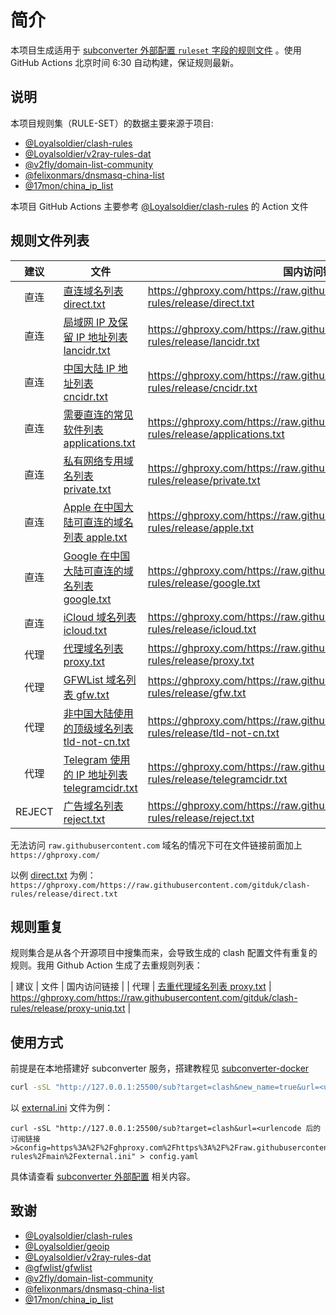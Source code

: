 # 简介

本项目生成适用于 [subconverter 外部配置 `ruleset` 字段的规则文件](https://github.com/tindy2013/subconverter/blob/master/README-cn.md#%E5%A4%96%E9%83%A8%E9%85%8D%E7%BD%AE) 。使用 GitHub Actions 北京时间 6:30 自动构建，保证规则最新。

## 说明

本项目规则集（RULE-SET）的数据主要来源于项目:
- [@Loyalsoldier/clash-rules](https://github.com/Loyalsoldier/clash-rules)
- [@Loyalsoldier/v2ray-rules-dat](https://github.com/Loyalsoldier/v2ray-rules-dat) 
- [@v2fly/domain-list-community](https://github.com/v2fly/domain-list-community)
- [@felixonmars/dnsmasq-china-list](https://github.com/felixonmars/dnsmasq-china-list)
- [@17mon/china_ip_list](https://github.com/17mon/china_ip_list)

本项目 GitHub Actions 主要参考 [@Loyalsoldier/clash-rules](https://github.com/Loyalsoldier/clash-rules) 的 Action 文件

## 规则文件列表

| 建议 | 文件 | 国内访问链接 |
| :---: | --- | --- |
| 直连 | [直连域名列表 direct.txt](https://raw.githubusercontent.com/gitduk/clash-rules/release/direct.txt) | https://ghproxy.com/https://raw.githubusercontent.com/gitduk/clash-rules/release/direct.txt |
| 直连 | [局域网 IP 及保留 IP 地址列表 lancidr.txt](https://raw.githubusercontent.com/gitduk/clash-rules/release/lancidr.txt) | https://ghproxy.com/https://raw.githubusercontent.com/gitduk/clash-rules/release/lancidr.txt |
| 直连 | [中国大陆 IP 地址列表 cncidr.txt](https://raw.githubusercontent.com/gitduk/clash-rules/release/cncidr.txt) | https://ghproxy.com/https://raw.githubusercontent.com/gitduk/clash-rules/release/cncidr.txt |
| 直连 | [需要直连的常见软件列表 applications.txt](https://raw.githubusercontent.com/gitduk/clash-rules/release/applications.txt) | https://ghproxy.com/https://raw.githubusercontent.com/gitduk/clash-rules/release/applications.txt |
| 直连 | [私有网络专用域名列表 private.txt](https://raw.githubusercontent.com/gitduk/clash-rules/release/private.txt) | https://ghproxy.com/https://raw.githubusercontent.com/gitduk/clash-rules/release/private.txt |
| 直连 | [Apple 在中国大陆可直连的域名列表 apple.txt](https://raw.githubusercontent.com/gitduk/clash-rules/release/apple.txt) | https://ghproxy.com/https://raw.githubusercontent.com/gitduk/clash-rules/release/apple.txt |
| 直连 | [Google 在中国大陆可直连的域名列表 google.txt](https://raw.githubusercontent.com/gitduk/clash-rules/release/google.txt) | https://ghproxy.com/https://raw.githubusercontent.com/gitduk/clash-rules/release/google.txt |
| 直连 | [iCloud 域名列表 icloud.txt](https://raw.githubusercontent.com/gitduk/clash-rules/release/icloud.txt) | https://ghproxy.com/https://raw.githubusercontent.com/gitduk/clash-rules/release/icloud.txt |
| 代理 | [代理域名列表 proxy.txt](https://raw.githubusercontent.com/gitduk/clash-rules/release/proxy.txt) | https://ghproxy.com/https://raw.githubusercontent.com/gitduk/clash-rules/release/proxy.txt |
| 代理 | [GFWList 域名列表 gfw.txt](https://raw.githubusercontent.com/gitduk/clash-rules/release/gfw.txt) | https://ghproxy.com/https://raw.githubusercontent.com/gitduk/clash-rules/release/gfw.txt |
| 代理 | [非中国大陆使用的顶级域名列表 tld-not-cn.txt](https://raw.githubusercontent.com/gitduk/clash-rules/release/tld-not-cn.txt) | https://ghproxy.com/https://raw.githubusercontent.com/gitduk/clash-rules/release/tld-not-cn.txt |
| 代理 | [Telegram 使用的 IP 地址列表 telegramcidr.txt](https://raw.githubusercontent.com/gitduk/clash-rules/release/telegramcidr.txt) | https://ghproxy.com/https://raw.githubusercontent.com/gitduk/clash-rules/release/telegramcidr.txt |
| REJECT | [广告域名列表 reject.txt](https://raw.githubusercontent.com/gitduk/clash-rules/release/reject.txt) | https://ghproxy.com/https://raw.githubusercontent.com/gitduk/clash-rules/release/reject.txt |

无法访问 `raw.githubusercontent.com` 域名的情况下可在文件链接前面加上 `https://ghproxy.com/`

以例 [direct.txt](https://raw.githubusercontent.com/gitduk/clash-rules/release/direct.txt) 为例：`https://ghproxy.com/https://raw.githubusercontent.com/gitduk/clash-rules/release/direct.txt`

## 规则重复

规则集合是从各个开源项目中搜集而来，会导致生成的 clash 配置文件有重复的规则。我用 Github Action 生成了去重规则列表：

| 建议 | 文件 | 国内访问链接 |
| 代理 | [去重代理域名列表 proxy.txt](https://raw.githubusercontent.com/gitduk/clash-rules/release/proxy-uniq.txt) | https://ghproxy.com/https://raw.githubusercontent.com/gitduk/clash-rules/release/proxy-uniq.txt |

## 使用方式

前提是在本地搭建好 subconverter 服务，搭建教程见 [subconverter-docker](https://github.com/tindy2013/subconverter/blob/master/README-docker.md)

``` bash
curl -sSL "http://127.0.0.1:25500/sub?target=clash&new_name=true&url=<urlencode 后的订阅链接>&config=<urlencode 后的外部配置文件链接>" > config.yaml
```

以 [external.ini](https://raw.githubusercontent.com/gitduk/clash-rules/main/external.ini) 文件为例：
```
curl -sSL "http://127.0.0.1:25500/sub?target=clash&url=<urlencode 后的订阅链接>&config=https%3A%2F%2Fghproxy.com%2Fhttps%3A%2F%2Fraw.githubusercontent.com%2Fgitduk%2Fclash-rules%2Fmain%2Fexternal.ini" > config.yaml
```

具体请查看 [subconverter 外部配置](https://github.com/tindy2013/subconverter/blob/master/README-cn.md#%E5%A4%96%E9%83%A8%E9%85%8D%E7%BD%AE) 相关内容。

## 致谢

- [@Loyalsoldier/clash-rules](https://github.com/Loyalsoldier/clash-rules)
- [@Loyalsoldier/geoip](https://github.com/Loyalsoldier/geoip)
- [@Loyalsoldier/v2ray-rules-dat](https://github.com/Loyalsoldier/v2ray-rules-dat)
- [@gfwlist/gfwlist](https://github.com/gfwlist/gfwlist)
- [@v2fly/domain-list-community](https://github.com/v2fly/domain-list-community)
- [@felixonmars/dnsmasq-china-list](https://github.com/felixonmars/dnsmasq-china-list)
- [@17mon/china_ip_list](https://github.com/17mon/china_ip_list)
